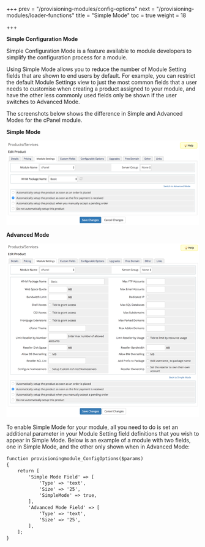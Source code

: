 +++
prev = "/provisioning-modules/config-options"
next = "/provisioning-modules/loader-functions"
title = "Simple Mode"
toc = true
weight = 18

+++

**Simple Configuration Mode**

Simple Configuration Mode is a feature available to module developers to simplify the configuration process for a module.

Using Simple Mode allows you to reduce the number of Module Setting fields that are shown to end users by default.  For example, you can restrict the default Module Settings view to just the most common fields that a user needs to customise when creating a product assigned to your module, and have the other less commonly used fields only be shown if the user switches to Advanced Mode.

The screenshots below shows the difference in Simple and Advanced Modes for the cPanel module.

**Simple Mode**

![Simple Mode](cpanel-simple-mode.png)

**Advanced Mode**

![Advanced Mode](cpanel-advanced-mode.png)

To enable Simple Mode for your module, all you need to do is set an additional parameter in your Module Setting field definitions that you wish to appear in Simple Mode.  Below is an example of a module with two fields, one in Simple Mode, and the other only shown when in Advanced Mode:

```
function provisioningmodule_ConfigOptions($params)
{
    return [
        'Simple Mode Field' => [
            'Type' => 'text',
            'Size' => '25',
            'SimpleMode' => true,
        ],
        'Advanced Mode Field' => [
            'Type' => 'text',
            'Size' => '25',
        ],
    ];
}
```
